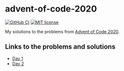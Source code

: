 # advent-of-code-2020

[![GitHub CI](https://github.com/oskarek/advent-of-code-2020/workflows/CI/badge.svg)](https://github.com/oskarek/advent-of-code-2020/actions)
[![MIT license](https://img.shields.io/badge/license-MIT-blue.svg)](LICENSE)

My solutions to the problems from [Advent of Code
2020](https://adventofcode.com/2020).

## Links to the problems and solutions

- [Day 1](src/Day1)
- [Day 2](src/Day2)

